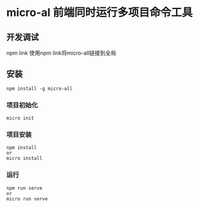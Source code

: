 # micro-al 前端同时运行多项目命令工具

## 开发调试
npm link
使用npm link将micro-all链接到全局

## 安装
```
npm install -g micro-all
```

### 项目初始化
```
micro init
```

### 项目安装
```
npm install
or
micro install
```

### 运行
```
npm run serve
or
micro run serve
```